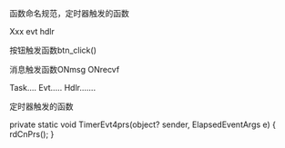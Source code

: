 函数命名规范，定时器触发的函数


Xxx evt hdlr

按钮触发函数btn_click()

消息触发函数ONmsg   ONrecvf

Task....
Evt.....
Hdlr.......



定时器触发的函数

  private static void TimerEvt4prs(object? sender, ElapsedEventArgs e)
  {
      rdCnPrs();
  }
